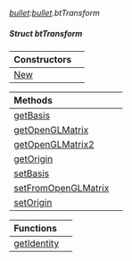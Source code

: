 _[bullet](../../modules/bullet/bullet-module.md):[bullet](../../modules/bullet/bullet-module.md).btTransform_
##### Struct btTransform

| Constructors | |
|:---|:---|
| [New](bullet-bttransform-new.md) |  |

| Methods | |
|:---|:---|
| [getBasis](bullet-bttransform-getbasis.md) |  |
| [getOpenGLMatrix](bullet-bttransform-getopenglmatrix.md) |  |
| [getOpenGLMatrix2](bullet-bttransform-getopenglmatrix2.md) |  |
| [getOrigin](bullet-bttransform-getorigin.md) |  |
| [setBasis](bullet-bttransform-setbasis.md) |  |
| [setFromOpenGLMatrix](bullet-bttransform-setfromopenglmatrix.md) |  |
| [setOrigin](bullet-bttransform-setorigin.md) |  |

| Functions | |
|:---|:---|
| [getIdentity](bullet-bttransform-getidentity.md) |  |

